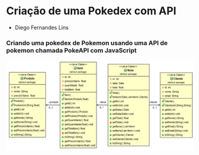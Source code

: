 # Criação de uma Pokedex com API

- Diego Fernandes Lins

### Criando uma pokedex de Pokemon usando uma API de pokemon chamada PokeAPI com JavaScript 

![](https://github.com/DiegoLins10/ProdutoJPA_NF/blob/master/especifica%C3%A7%C3%B5es.png)
